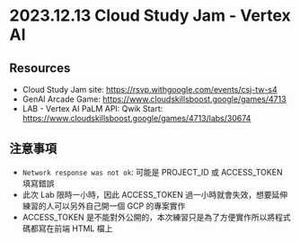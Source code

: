 # 2023.12.13 Cloud Study Jam - Vertex AI

## Resources

- Cloud Study Jam site: https://rsvp.withgoogle.com/events/csj-tw-s4
- GenAI Arcade Game: https://www.cloudskillsboost.google/games/4713
- LAB - Vertex AI PaLM API: Qwik Start: https://www.cloudskillsboost.google/games/4713/labs/30674

## 注意事項

- `Network response was not ok`: 可能是 PROJECT_ID 或 ACCESS_TOKEN 填寫錯誤
- 此次 Lab 限時一小時，因此 ACCESS_TOKEN 過一小時就會失效，想要延伸練習的人可以另外自己開一個 GCP 的專案實作
- ACCESS_TOKEN 是不能對外公開的，本次練習只是為了方便實作所以將程式碼都寫在前端 HTML 檔上
